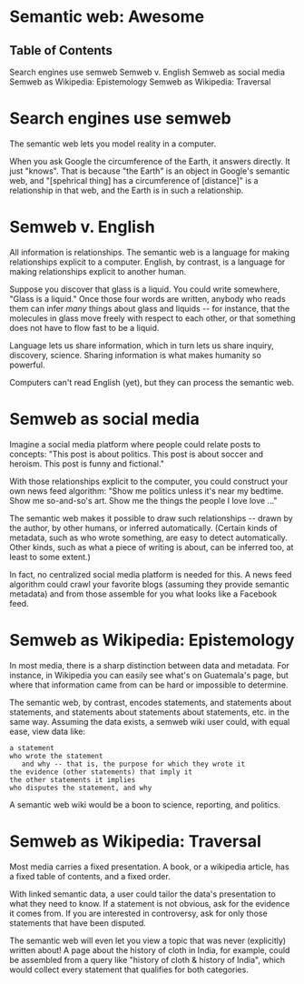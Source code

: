 Semantic web: Awesome
===

## Table of Contents

Search engines use semweb
Semweb v. English
Semweb as social media
Semweb as Wikipedia: Epistemology
Semweb as Wikipedia: Traversal


# Search engines use semweb

The semantic web lets you model reality in a computer.

When you ask Google the circumference of the Earth, it answers directly. It just "knows". That is because "the Earth" is an object in Google's semantic web, and "[spehrical thing] has a circumference of [distance]" is a relationship in that web, and the Earth is in such a relationship.


# Semweb v. English

All information is relationships. The semantic web is a language for making relationships explicit to a computer. English, by contrast, is a language for making relationships explicit to another human.

Suppose you discover that glass is a liquid. You could write somewhere, "Glass is a liquid." Once those four words are written, anybody who reads them can infer *many* things about glass and liquids -- for instance, that the molecules in glass move freely with respect to each other, or that something does not have to flow fast to be a liquid.

Language lets us share information, which in turn lets us share inquiry, discovery, science. Sharing information is what makes humanity so powerful.

Computers can't read English (yet), but they can process the semantic web.


# Semweb as social media

Imagine a social media platform where people could relate posts to concepts: "This post is about politics. This post is about soccer and heroism. This post is funny and fictional."

With those relationships explicit to the computer, you could construct your own news feed algorithm: "Show me politics unless it's near my bedtime. Show me so-and-so's art. Show me the things the people I love love ..."

The semantic web makes it possible to draw such relationships -- drawn by the author, by other humans, or inferred automatically. (Certain kinds of metadata, such as who wrote something, are easy to detect automatically. Other kinds, such as what a piece of writing is about, can be inferred too, at least to some extent.)

In fact, no centralized social media platform is needed for this. A news feed algorithm could crawl your favorite blogs (assuming they provide semantic metadata) and from those assemble for you what looks like a Facebook feed.


# Semweb as Wikipedia: Epistemology

In most media, there is a sharp distinction between data and metadata. For instance, in Wikipedia you can easily see what's on Guatemala's page, but where that information came from can be hard or impossible to determine.

The semantic web, by contrast, encodes statements, and statements about statements, and statements about statements about statements, etc. in the same way. Assuming the data exists, a semweb wiki user could, with equal ease, view data like:

    a statement
    who wrote the statement
       and why -- that is, the purpose for which they wrote it
    the evidence (other statements) that imply it
    the other statements it implies
    who disputes the statement, and why

A semantic web wiki would be a boon to science, reporting, and politics.


# Semweb as Wikipedia: Traversal

Most media carries a fixed presentation. A book, or a wikipedia article, has a fixed table of contents, and a fixed order.

With linked semantic data, a user could tailor the data's presentation to what they need to know. If a statement is not obvious, ask for the evidence it comes from. If you are interested in controversy, ask for only those statements that have been disputed.

The semantic web will even let you view a topic that was never (explicitly) written about! A page about the history of cloth in India, for example, could be assembled from a query like "history of cloth & history of India", which would collect every statement that qualifies for both categories.
